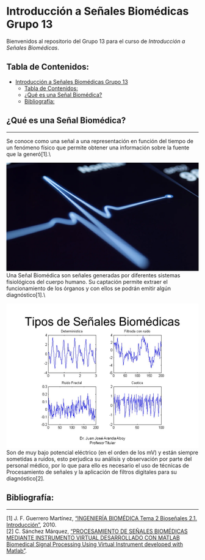 # Introducción a Señales Biomédicas Grupo 13

Bienvenidos al repositorio del Grupo 13 para el curso de *Introducción a Señales Biomédicas*.

## Tabla de Contenidos:
- [Introducción a Señales Biomédicas Grupo 13](#introducción-a-señales-biomédicas-grupo-13)
  - [Tabla de Contenidos:](#tabla-de-contenidos)
  - [¿Qué es una Señal Biomédica?](#qué-es-una-señal-biomédica)
  - [Bibliografía:](#bibliografía)

## ¿Qué es una Señal Biomédica?
---
Se conoce como una señal a una representación en función del tiempo de un fenómeno físico que permite obtener una información sobre la fuente que la generó[1].\

![Señal_Biomedica](1.%20Sobre%20Nosotros/Archivos/Senales-Biomedicas.webp)
Una Señal Biomédica son señales generadas por diferentes sistemas fisiológicos del cuerpo humano. Su captación permite extraer el funcionamiento de los órganos y con ellos se podrán emitir algún diagnóstico[1].\

![Señal_Biomedica_2](1.%20Sobre%20Nosotros/Archivos/Tipos+de+Se%C3%B1ales+Biom%C3%A9dicas.jpg)
Son de muy bajo potencial eléctrico (en el orden de los mV) y están siempre sometidas a ruidos, esto perjudica su análisis y observación por parte del personal médico, por lo que para ello es necesario el uso de técnicas de Procesamiento de señales y la aplicación de filtros digitales para su diagnóstico[2].

## Bibliografía:
---
[1]	J. F. Guerrero Martínez, [“INGENIERÍA BIOMÉDICA Tema 2 Bioseñales 2.1. Introducción”](http://ocw.uv.es/ingenieria-y-arquitectura/1-5/ib_material/IB_T2_OCW.pdf), 2010.\
[2]	C. Sánchez Márquez, [“PROCESAMIENTO DE SEÑALES BIOMÉDICAS MEDIANTE INSTRUMENTO VIRTUAL DESARROLLADO CON MATLAB Biomedical Signal Processing Using Virtual Instrument developed with Matlab”](https://repositorio.upn.edu.pe/bitstream/handle/11537/2996/Procesamiento%20de%20se%C3%B1ales%20biom%C3%A9dicas.pdf?sequence=1#:~:text=Las%20se%C3%B1ales%20biom%C3%A9dicas%2C%20tales%20como,el%20an%C3%A1lisis%20m%C3%A9dico%20del%20paciente%20).
 
